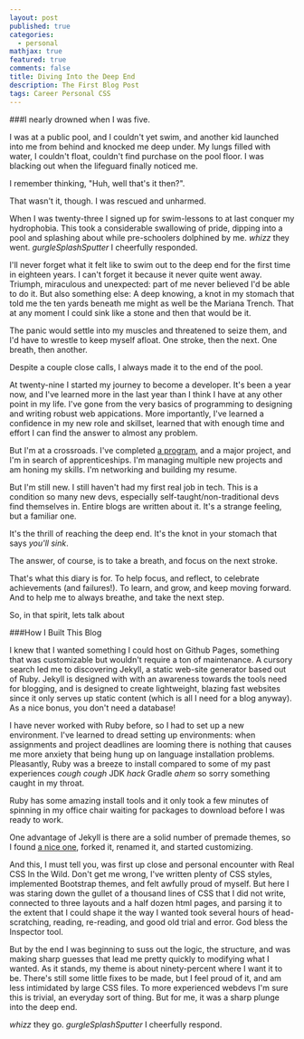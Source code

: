 ```yaml
---
layout: post
published: true
categories:
  - personal
mathjax: true
featured: true
comments: false
title: Diving Into the Deep End
description: The First Blog Post
tags: Career Personal CSS
---
```

###I nearly drowned when I was five. 

I was at a public pool, and I couldn't yet swim, and another kid launched into me from behind and knocked me deep under. My lungs filled with water, I couldn't float, couldn't find purchase on the pool floor. I was blacking out when the lifeguard finally noticed me. 

I remember thinking, "Huh, well that's it then?". 

That wasn't it, though. I was rescued and unharmed. 

When I was twenty-three I signed up for swim-lessons to at last conquer my hydrophobia. This took a considerable swallowing of pride, dipping into a pool and splashing about while pre-schoolers dolphined by me. *whizz* they went. *gurgleSplashSputter* I cheerfully responded. 

I'll never forget what it felt like to swim out to the deep end for the first time in eighteen years. I can't forget it because it never quite went away. Triumph, miraculous and unexpected: part of me never believed I'd be able to do it. But also something else: A deep knowing, a knot in my stomach that told me the ten yards beneath me might as well be the Mariana Trench. That at any moment I could sink like a stone and then that would be it.

The panic would settle into my muscles and threatened to seize them, and I'd have to wrestle to keep myself afloat. One stroke, then the next. One breath, then another. 

Despite a couple close calls, I always made it to the end of the pool. 

At twenty-nine I started my journey to become a developer. It's been a year now, and I've learned more in the last year than I think I have at any other point in my life. I've gone from the very basics of programming to designing and writing robust web appications. More importantly, I've learned a confidence in my new role and skillset, learned that with enough time and effort I can find the answer to almost any problem. 

But I'm at a crossroads. I've completed [a program](https://www.launchcode.org/summerofcode), and a major project, and I'm in search of apprenticeships. I'm managing multiple new projects and am honing my skills. I'm networking and building my resume. 

But I'm still new. I still haven't had my first real job in tech. This is a condition so many new devs, especially self-taught/non-traditional devs find themselves in. Entire blogs are written about it. It's a strange feeling, but a familiar one. 

It's the thrill of reaching the deep end. It's the knot in your stomach that says *you'll sink*. 

The answer, of course, is to take a  breath, and focus on the next stroke. 

That's what this diary is for. To help focus, and reflect, to celebrate achievements (and failures!). To learn, and grow, and keep moving forward. And to help me to always breathe, and take the next step. 

So, in that spirit, lets talk about

###How I Built This Blog

I knew that I wanted something I could host on Github Pages, something that was customizable but wouldn't require a ton of maintenance. A cursory search led me to discovering Jekyll, a static web-site generator based out of Ruby. Jekyll is designed with with an awareness towards the tools need for blogging, and is designed to create lightweight, blazing fast websites since it only serves up static content (which is all I need for a blog anyway). As a nice bonus, you don't need a database!

I have never worked with Ruby before, so I had to set up a new environment. I've learned to dread setting up environments: when assignments and project deadlines are looming there is nothing that causes me more anxiety that being hung up on language installation problems. Pleasantly, Ruby was a breeze to install compared to some of my past experiences *cough* *cough* JDK *hack* Gradle *ahem* so sorry something caught in my throat. 

Ruby has some amazing install tools and it only took a few minutes of spinning in my office chair waiting for packages to download before I was ready to work.

One advantage of Jekyll is there are a solid number of premade themes, so I found [a nice one](https://github.com/hmfaysal/Notepad), forked it, renamed it, and started customizing. 

And this, I must tell you, was first up close and personal encounter with Real CSS In the Wild. Don't get me wrong, I've written plenty of CSS styles, implemented Bootstrap themes, and felt awfully proud of myself. But here I was staring down the gullet of a thousand lines of CSS that I did not write, connected to three layouts and a half dozen html pages, and parsing it to the extent that I could shape it the way I wanted took several hours of head-scratching, reading, re-reading, and good old trial and error. God bless the Inspector tool. 

But by the end I was beginning to suss out the logic, the structure, and was making sharp guesses that lead me pretty quickly to modifying what I wanted. As it stands, my theme is about ninety-percent where I want it to be. There's still some little fixes to be made, but I feel proud of it, and am less intimidated by large CSS files.  To more experienced webdevs I'm sure this is trivial, an everyday sort of thing.  But for me, it was a sharp plunge into the deep end. 

*whizz* they go.
*gurgleSplashSputter* I cheerfully respond.

